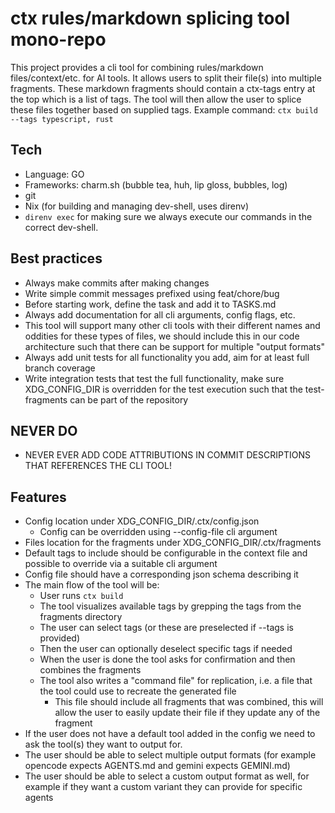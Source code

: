 # ctx rules/markdown splicing tool mono-repo

This project provides a cli tool for combining rules/markdown files/context/etc. for AI tools. It allows users to split their file(s) into multiple fragments. These markdown fragments should contain a ctx-tags entry at the top which is a list of tags. The tool will then allow the user to splice these files together based on supplied tags.
Example command: ```ctx build --tags typescript, rust```

## Tech
- Language: GO
- Frameworks: charm.sh (bubble tea, huh, lip gloss, bubbles, log)
- git
- Nix (for building and managing dev-shell, uses direnv)
- `direnv exec` for making sure we always execute our commands in the correct dev-shell.

## Best practices
- Always make commits after making changes
- Write simple commit messages prefixed using feat/chore/bug
- Before starting work, define the task and add it to TASKS.md
- Always add documentation for all cli arguments, config flags, etc.
- This tool will support many other cli tools with their different names and oddities for these types of files, we should include this in our code architecture such that there can be support for multiple "output formats"
- Always add unit tests for all functionality you add, aim for at least full branch coverage
- Write integration tests that test the full functionality, make sure XDG_CONFIG_DIR is overridden for the test execution such that the test-fragments can be part of the repository

## NEVER DO
- NEVER EVER ADD CODE ATTRIBUTIONS IN COMMIT DESCRIPTIONS THAT REFERENCES THE CLI TOOL!

## Features
- Config location under XDG_CONFIG_DIR/.ctx/config.json
    - Config can be overridden using --config-file cli argument
- Files location for the fragments under XDG_CONFIG_DIR/.ctx/fragments
- Default tags to include should be configurable in the context file and possible to override via a suitable cli argument
- Config file should have a corresponding json schema describing it
- The main flow of the tool will be:
    - User runs `ctx build`
    - The tool visualizes available tags by grepping the tags from the fragments directory
    - The user can select tags (or these are preselected if --tags is provided)
    - Then the user can optionally deselect specific tags if needed
    - When the user is done the tool asks for confirmation and then combines the fragments
    - The tool also writes a "command file" for replication, i.e. a file that the tool could use to recreate the generated file
        - This file should include all fragments that was combined, this will allow the user to easily update their file if they update any of the fragment
- If the user does not have a default tool added in the config we need to ask the tool(s) they want to output for.
- The user should be able to select multiple output formats (for example opencode expects AGENTS.md and gemini expects GEMINI.md)
- The user should be able to select a custom output format as well, for example if they want a custom variant they can provide for specific agents
